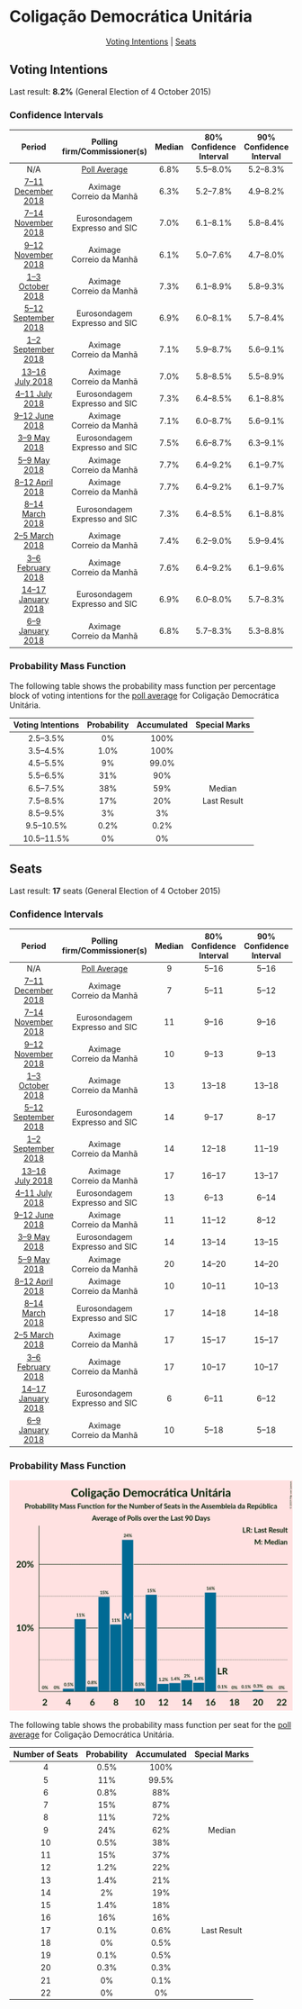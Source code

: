 # Coligação Democrática Unitária

<p align="center"><a href="#voting-intentions">Voting Intentions</a> | <a href="#seats">Seats</a></p>

## Voting Intentions

Last result: **8.2%** (General Election of 4 October 2015)

### Confidence Intervals

| Period     | Polling firm/Commissioner(s) | Median | 80% Confidence Interval | 90% Confidence Interval | 95% Confidence Interval | 99% Confidence Interval |
|:----------:|:----------------:|:-----------:|:-----------------------:|:-----------------------:|:-----------------------:|:-----------------------:|
| N/A | [Poll Average](average.html) | 6.8% | 5.5–8.0% | 5.2–8.3% | 4.9–8.6% | 4.4–9.3% |
| [7–11 December 2018](2018-12-11-Aximage.html) | Aximage <br> Correio da Manhã | 6.3% | 5.2–7.8% | 4.9–8.2% | 4.6–8.6% | 4.1–9.3% |
| [7–14 November 2018](2018-11-14-Eurosondagem.html) | Eurosondagem <br> Expresso and SIC | 7.0% | 6.1–8.1% | 5.8–8.4% | 5.6–8.7% | 5.2–9.3% |
| [9–12 November 2018](2018-11-12-Aximage.html) | Aximage <br> Correio da Manhã | 6.1% | 5.0–7.6% | 4.7–8.0% | 4.5–8.4% | 4.0–9.1% |
| [1–3 October 2018](2018-10-03-Aximage.html) | Aximage <br> Correio da Manhã | 7.3% | 6.1–8.9% | 5.8–9.3% | 5.5–9.7% | 5.0–10.5% |
| [5–12 September 2018](2018-09-12-Eurosondagem.html) | Eurosondagem <br> Expresso and SIC | 6.9% | 6.0–8.1% | 5.7–8.4% | 5.5–8.7% | 5.1–9.3% |
| [1–2 September 2018](2018-09-02-Aximage.html) | Aximage <br> Correio da Manhã | 7.1% | 5.9–8.7% | 5.6–9.1% | 5.3–9.5% | 4.8–10.3% |
| [13–16 July 2018](2018-07-16-Aximage.html) | Aximage <br> Correio da Manhã | 7.0% | 5.8–8.5% | 5.5–8.9% | 5.2–9.3% | 4.7–10.1% |
| [4–11 July 2018](2018-07-11-Eurosondagem.html) | Eurosondagem <br> Expresso and SIC | 7.3% | 6.4–8.5% | 6.1–8.8% | 5.9–9.1% | 5.4–9.7% |
| [9–12 June 2018](2018-06-12-Aximage.html) | Aximage <br> Correio da Manhã | 7.1% | 6.0–8.7% | 5.6–9.1% | 5.3–9.5% | 4.8–10.3% |
| [3–9 May 2018](2018-05-09-Eurosondagem.html) | Eurosondagem <br> Expresso and SIC | 7.5% | 6.6–8.7% | 6.3–9.1% | 6.1–9.3% | 5.6–9.9% |
| [5–9 May 2018](2018-05-09-Aximage.html) | Aximage <br> Correio da Manhã | 7.7% | 6.4–9.2% | 6.1–9.7% | 5.8–10.1% | 5.3–10.9% |
| [8–12 April 2018](2018-04-12-Aximage.html) | Aximage <br> Correio da Manhã | 7.7% | 6.4–9.2% | 6.1–9.7% | 5.8–10.1% | 5.2–10.9% |
| [8–14 March 2018](2018-03-14-Eurosondagem.html) | Eurosondagem <br> Expresso and SIC | 7.3% | 6.4–8.5% | 6.1–8.8% | 5.9–9.1% | 5.4–9.7% |
| [2–5 March 2018](2018-03-05-Aximage.html) | Aximage <br> Correio da Manhã | 7.4% | 6.2–9.0% | 5.9–9.4% | 5.6–9.8% | 5.1–10.6% |
| [3–6 February 2018](2018-02-06-Aximage.html) | Aximage <br> Correio da Manhã | 7.6% | 6.4–9.2% | 6.1–9.6% | 5.8–10.0% | 5.2–10.8% |
| [14–17 January 2018](2018-01-17-Eurosondagem.html) | Eurosondagem <br> Expresso and SIC | 6.9% | 6.0–8.0% | 5.7–8.3% | 5.5–8.6% | 5.1–9.2% |
| [6–9 January 2018](2018-01-09-Aximage.html) | Aximage <br> Correio da Manhã | 6.8% | 5.7–8.3% | 5.3–8.8% | 5.1–9.1% | 4.6–9.9% |

### Probability Mass Function

The following table shows the probability mass function per percentage block of voting intentions for the [poll average](average.html) for Coligação Democrática Unitária.

| Voting Intentions | Probability | Accumulated | Special Marks |
|:-----------------:|:-----------:|:-----------:|:-------------:|
| 2.5–3.5% | 0% | 100% |  |
| 3.5–4.5% | 1.0% | 100% |  |
| 4.5–5.5% | 9% | 99.0% |  |
| 5.5–6.5% | 31% | 90% |  |
| 6.5–7.5% | 38% | 59% | Median |
| 7.5–8.5% | 17% | 20% | Last Result |
| 8.5–9.5% | 3% | 3% |  |
| 9.5–10.5% | 0.2% | 0.2% |  |
| 10.5–11.5% | 0% | 0% |  |


## Seats

Last result: **17** seats (General Election of 4 October 2015)

### Confidence Intervals

| Period     | Polling firm/Commissioner(s) | Median | 80% Confidence Interval | 90% Confidence Interval | 95% Confidence Interval | 99% Confidence Interval |
|:----------:|:----------------:|:------:|:-----------------------:|:-----------------------:|:-----------------------:|:-----------------------:|
| N/A | [Poll Average](average.html) | 9 | 5–16 | 5–16 | 5–16 | 5–17 |
| [7–11 December 2018](2018-12-11-Aximage.html) | Aximage <br> Correio da Manhã | 7 | 5–11 | 5–12 | 5–13 | 4–14 |
| [7–14 November 2018](2018-11-14-Eurosondagem.html) | Eurosondagem <br> Expresso and SIC | 11 | 9–16 | 9–16 | 9–16 | 8–19 |
| [9–12 November 2018](2018-11-12-Aximage.html) | Aximage <br> Correio da Manhã | 10 | 9–13 | 9–13 | 9–14 | 9–14 |
| [1–3 October 2018](2018-10-03-Aximage.html) | Aximage <br> Correio da Manhã | 13 | 13–18 | 13–18 | 13–18 | 5–19 |
| [5–12 September 2018](2018-09-12-Eurosondagem.html) | Eurosondagem <br> Expresso and SIC | 14 | 9–17 | 8–17 | 8–17 | 7–17 |
| [1–2 September 2018](2018-09-02-Aximage.html) | Aximage <br> Correio da Manhã | 14 | 12–18 | 11–19 | 9–19 | 7–20 |
| [13–16 July 2018](2018-07-16-Aximage.html) | Aximage <br> Correio da Manhã | 17 | 16–17 | 13–17 | 7–17 | 7–17 |
| [4–11 July 2018](2018-07-11-Eurosondagem.html) | Eurosondagem <br> Expresso and SIC | 13 | 6–13 | 6–14 | 6–17 | 6–17 |
| [9–12 June 2018](2018-06-12-Aximage.html) | Aximage <br> Correio da Manhã | 11 | 11–12 | 8–12 | 8–20 | 7–20 |
| [3–9 May 2018](2018-05-09-Eurosondagem.html) | Eurosondagem <br> Expresso and SIC | 14 | 13–14 | 13–15 | 10–16 | 9–19 |
| [5–9 May 2018](2018-05-09-Aximage.html) | Aximage <br> Correio da Manhã | 20 | 14–20 | 14–20 | 13–20 | 12–23 |
| [8–12 April 2018](2018-04-12-Aximage.html) | Aximage <br> Correio da Manhã | 10 | 10–11 | 10–13 | 10–18 | 8–23 |
| [8–14 March 2018](2018-03-14-Eurosondagem.html) | Eurosondagem <br> Expresso and SIC | 17 | 14–18 | 14–18 | 10–18 | 10–19 |
| [2–5 March 2018](2018-03-05-Aximage.html) | Aximage <br> Correio da Manhã | 17 | 15–17 | 15–17 | 14–17 | 14–20 |
| [3–6 February 2018](2018-02-06-Aximage.html) | Aximage <br> Correio da Manhã | 17 | 10–17 | 10–17 | 9–17 | 9–17 |
| [14–17 January 2018](2018-01-17-Eurosondagem.html) | Eurosondagem <br> Expresso and SIC | 6 | 6–11 | 6–12 | 6–18 | 6–18 |
| [6–9 January 2018](2018-01-09-Aximage.html) | Aximage <br> Correio da Manhã | 10 | 5–18 | 5–18 | 5–18 | 5–23 |

### Probability Mass Function

![Graph with seats probability mass function not yet produced](average-seats-pmf-coligaçãodemocráticaunitária.png "Seats Probability Mass Function")

The following table shows the probability mass function per seat for the [poll average](average.html) for Coligação Democrática Unitária.

| Number of Seats | Probability | Accumulated | Special Marks |
|:---------------:|:-----------:|:-----------:|:-------------:|
| 4 | 0.5% | 100% |  |
| 5 | 11% | 99.5% |  |
| 6 | 0.8% | 88% |  |
| 7 | 15% | 87% |  |
| 8 | 11% | 72% |  |
| 9 | 24% | 62% | Median |
| 10 | 0.5% | 38% |  |
| 11 | 15% | 37% |  |
| 12 | 1.2% | 22% |  |
| 13 | 1.4% | 21% |  |
| 14 | 2% | 19% |  |
| 15 | 1.4% | 18% |  |
| 16 | 16% | 16% |  |
| 17 | 0.1% | 0.6% | Last Result |
| 18 | 0% | 0.5% |  |
| 19 | 0.1% | 0.5% |  |
| 20 | 0.3% | 0.3% |  |
| 21 | 0% | 0.1% |  |
| 22 | 0% | 0% |  |


